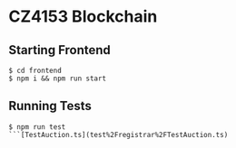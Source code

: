 # CZ4153 Blockchain

## Starting Frontend
```
$ cd frontend 
$ npm i && npm run start
```

## Running Tests
```
$ npm run test
```[TestAuction.ts](test%2Fregistrar%2FTestAuction.ts)